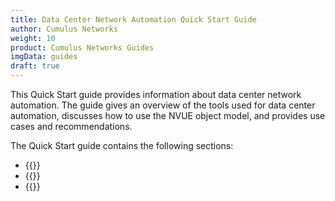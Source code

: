 ```yaml
---
title: Data Center Network Automation Quick Start Guide
author: Cumulus Networks
weight: 10
product: Cumulus Networks Guides
imgData: guides
draft: true
---
```

This Quick Start guide provides information about data center network automation. The guide gives an overview of the tools used for data center automation, discusses how to use the NVUE object model, and provides use cases and recommendations.

The Quick Start guide contains the following sections:
- {{<link url="Overview" text="Overview">}}
- {{<link url="Automation-with-Cumulus-Linux" text="Automation with Cumulus Linux">}}
- {{<link url="Use-Cases-and-Recommendations" text="Use Cases and Recommendations">}}
